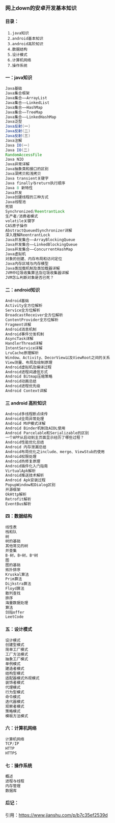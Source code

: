 ### 网上down的安卓开发基本知识

#### 目录：
     1.java知识
     2.android基本知识
     3.android高阶知识
     4.数据结构
     5.设计模式
     6.计算机网络
     7.操作系统
     
#### 一：java知识
```java
Java基础
Java集合框架
Java集合——ArrayList
Java集合——LinkedList
Java集合——HashMap
Java集合——TreeMap
Java集合——LinkedHashMap
Java泛型
Java反射(一)
Java反射(二)
Java反射(三)
Java注解
Java IO(一)
Java IO(二)
RandomAccessFile
Java NIO
Java异常详解
Java抽象类和接口的区别
Java深拷贝和浅拷贝
Java transient关键字
Java finally与return执行顺序
Java 8 新特性
Java并发
Java创建线程的三种方式
Java线程池
死锁
Synchronized/ReentrantLock
生产者/消费者模式
volatile关键字
CAS原子操作
AbstractQueuedSynchronizer详解
深入理解ReentrantLock
Java并发集合——ArrayBlockingQueue
Java并发集合——LinkedBlockingQueue
Java并发集合——ConcurrentHashMap
Java虚拟机
对象的创建、内存布局和访问定位
Java内存区域与内存模型
Java类加载机制及类加载器详解
JVM中垃圾收集算法及垃圾收集器详解
JVM怎么判断对象是否已死？

```

#### 二：android知识
```java
Android基础
Activity全方位解析
Service全方位解析
BroadcastReceiver全方位解析
ContentProvider全方位解析
Fragment详解
Android消息机制
Android事件分发机制
AsyncTask详解
HandlerThread详解
IntentService详解
LruCache原理解析
Window、Activity、DecorView以及ViewRoot之间的关系
View测量、布局及绘制原理
Android虚拟机及编译过程
Android进程间通信方式
Android Bitmap压缩策略
Android动画总结
Android进程优先级
Android Context详解

```
#### 三 android 高阶知识
```java
Android多线程断点续传
Android全局异常处理
Android MVP模式详解
Android Binder机制及AIDL使用
Android Parcelable和Serializable的区别
一个APP从启动到主页面显示经历了哪些过程？
Android性能优化总结
Android 内存泄漏总结
Android布局优化之include、merge、ViewStub的使用
Android权限处理
Android热修复原理
Android插件化入门指南
VirtualApk解析
Android推送技术解析
Android Apk安装过程
PopupWindow和Dialog区别
开源框架
OkHttp解析
Retrofit解析
EventBus解析
```
#### 四：数据结构
```java
线性表
栈和队
树
树的基础
其他常见的树
并查集
B-树，B+树，B*树
图
图的基础
拓扑排序
Kruskal算法
Prim算法
Dijkstra算法
Floyd算法
散列查找
排序
海量数据处理
算法
剑指offer
LeetCode

```
#### 五：设计模式
```java
设计模式
创建型模式
简单工厂模式
工厂方法模式
抽象工厂模式
单例模式
建造者模式
结构型模式
适配器模式外观模式
装饰者模式
代理模式
行为型模式
命令模式
迭代器模式
观察者模式
策略模式
模板方法模式
```

#### 六：计算机网络
```java
计算机网络
TCP/IP
HTTP
HTTPS
```
#### 七：操作系统
```java
概述
进程与线程
内存管理
数据库
```

#### 后记：
   引用：https://www.jianshu.com/p/b7c35ef2539d
     